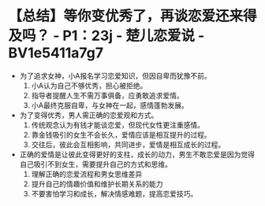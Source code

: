 # 【总结】等你变优秀了，再谈恋爱还来得及吗？ - P1：23j - 楚儿恋爱说 - BV1e5411a7g7

-   为了追求女神，小A报名学习恋爱知识，但因自卑而犹豫不前。
    1.  小A认为自己不够优秀，担心被拒绝。
    2.  指导者提醒人生不需万事俱备，应勇敢追求爱情。
    3.  小A最终克服自卑，与女神在一起，感情蓬勃发展。
-   为了变得优秀，男人需正确的恋爱观和方式。
    1.  传统观念认为有钱才能谈恋爱，但现代女性更注重感情。
    2.  靠金钱吸引的女生不会长久，爱情应该是相互提升的过程。
    3.  交往后，彼此会互相影响，共同进步，爱情是相互成长的过程。
-   正确的爱情是让彼此变得更好的支柱，成长的动力，男生不敢恋爱是因为觉得自己吸引不到女生，需要提升自己的方式和思维。
    1.  理解正确的恋爱流程和男女思维差异
    2.  提升自己的情趣价值和维护长期关系的能力
    3.  不要害怕学习和成长，解决情感难题，提高恋爱技巧。